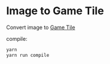 # Image to Game Tile

Convert image to [Game Tile](https://leafletjs.com/examples/crs-simple/crs-simple.html)

compile:

```sh
yarn
yarn run compile
```
